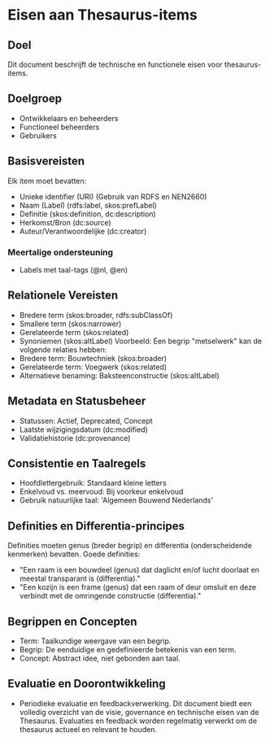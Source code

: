 # Eisen aan Thesaurus-items
## Doel
Dit document beschrijft de technische en functionele eisen voor thesaurus-items.
## Doelgroep
- Ontwikkelaars en beheerders
- Functioneel beheerders
- Gebruikers
## Basisvereisten
Elk item moet bevatten:
- Unieke identifier (URI) (Gebruik van RDFS en NEN2660)
- Naam (Label) (rdfs:label, skos:prefLabel)
- Definitie (skos:definition, dc:description)
- Herkomst/Bron (dc:source)
- Auteur/Verantwoordelijke (dc:creator)
### Meertalige ondersteuning
- Labels met taal-tags (@nl, @en)
## Relationele Vereisten
- Bredere term (skos:broader, rdfs:subClassOf)
- Smallere term (skos:narrower)
- Gerelateerde term (skos:related)
- Synoniemen (skos:altLabel)
Voorbeeld: Een begrip "metselwerk" kan de volgende relaties hebben:
- Bredere term: Bouwtechniek (skos:broader)
- Gerelateerde term: Voegwerk (skos:related)
- Alternatieve benaming: Baksteenconstructie (skos:altLabel)
## Metadata en Statusbeheer
- Statussen: Actief, Deprecated, Concept
- Laatste wijzigingsdatum (dc:modified)
- Validatiehistorie (dc:provenance)
## Consistentie en Taalregels
- Hoofdlettergebruik: Standaard kleine letters
- Enkelvoud vs. meervoud: Bij voorkeur enkelvoud
- Gebruik natuurlijke taal: 'Algemeen Bouwend Nederlands'
## Definities en Differentia-principes
Definities moeten genus (breder begrip) en differentia (onderscheidende kenmerken) bevatten.
Goede definities:
- "Een raam is een bouwdeel (genus) dat daglicht en/of lucht doorlaat en meestal transparant is (differentia)."
- "Een kozijn is een frame (genus) dat een raam of deur omsluit en deze verbindt met de omringende constructie (differentia)."
## Begrippen en Concepten
- Term: Taalkundige weergave van een begrip.
- Begrip: De eenduidige en gedefinieerde betekenis van een term.
- Concept: Abstract idee, niet gebonden aan taal.
## Evaluatie en Doorontwikkeling
- Periodieke evaluatie en feedbackverwerking.
Dit document biedt een volledig overzicht van de visie, governance en technische eisen van de Thesaurus. Evaluaties en feedback worden regelmatig verwerkt om de thesaurus actueel en relevant te houden.

